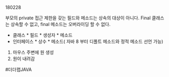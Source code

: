 180228

부모의 private 접근 제한을 갖는 필드와 메소드는 상속의 대상이 아니다.
Final 클래스는 상속할 수 없고, final 메소드는 오버라이딩 할 수 없다.

* 클래스
		* 필드
		* 생성자
		* 메소드 
* 인터페이스
		* 상수
		* 메소드( 자바 8 부터 디폴트 메소드와 정적 메소드 선언 가능)

1. 마우스 주변에 원 생성
2. 원이 내려감



#더더랩JAVA